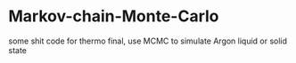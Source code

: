 # Markov-chain-Monte-Carlo
some shit code for thermo final,
use MCMC to simulate Argon liquid or solid state
